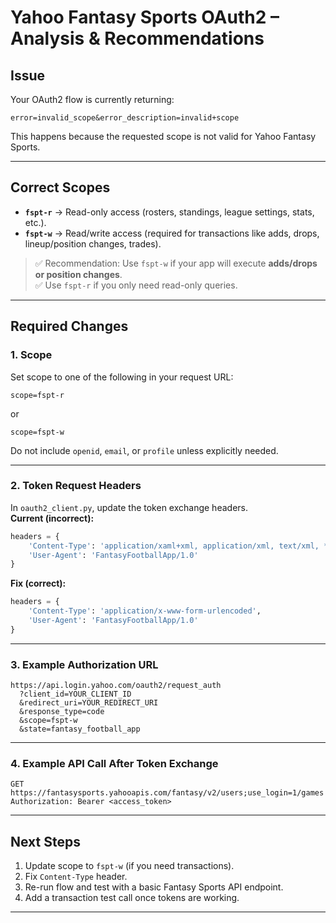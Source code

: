 # Yahoo Fantasy Sports OAuth2 – Analysis & Recommendations

## Issue
Your OAuth2 flow is currently returning:

```
error=invalid_scope&error_description=invalid+scope
```

This happens because the requested scope is not valid for Yahoo Fantasy Sports.

---

## Correct Scopes
- **`fspt-r`** → Read-only access (rosters, standings, league settings, stats, etc.).
- **`fspt-w`** → Read/write access (required for transactions like adds, drops, lineup/position changes, trades).

> ✅ Recommendation: Use `fspt-w` if your app will execute **adds/drops or position changes**.  
> ✅ Use `fspt-r` if you only need read-only queries.

---

## Required Changes

### 1. Scope
Set scope to one of the following in your request URL:

```text
scope=fspt-r
```
or
```text
scope=fspt-w
```

Do not include `openid`, `email`, or `profile` unless explicitly needed.

---

### 2. Token Request Headers
In `oauth2_client.py`, update the token exchange headers.  
**Current (incorrect):**
```python
headers = {
    'Content-Type': 'application/xaml+xml, application/xml, text/xml, */*',
    'User-Agent': 'FantasyFootballApp/1.0'
}
```

**Fix (correct):**
```python
headers = {
    'Content-Type': 'application/x-www-form-urlencoded',
    'User-Agent': 'FantasyFootballApp/1.0'
}
```

---

### 3. Example Authorization URL
```text
https://api.login.yahoo.com/oauth2/request_auth
  ?client_id=YOUR_CLIENT_ID
  &redirect_uri=YOUR_REDIRECT_URI
  &response_type=code
  &scope=fspt-w
  &state=fantasy_football_app
```

---

### 4. Example API Call After Token Exchange
```http
GET https://fantasysports.yahooapis.com/fantasy/v2/users;use_login=1/games
Authorization: Bearer <access_token>
```

---

## Next Steps
1. Update scope to `fspt-w` (if you need transactions).  
2. Fix `Content-Type` header.  
3. Re-run flow and test with a basic Fantasy Sports API endpoint.  
4. Add a transaction test call once tokens are working.

---
